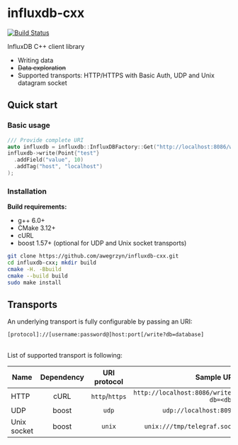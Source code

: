 # influxdb-cxx

[![Build Status](https://travis-ci.com/awegrzyn/influxdb-cxx.svg?branch=master)](https://travis-ci.com/awegrzyn/influxdb-cxx)

InfluxDB C++ client library
 - Writing data
 - ~~Data exploration~~
 - Supported transports: HTTP/HTTPS with Basic Auth, UDP and Unix datagram socket


## Quick start

### Basic usage

```cpp
/// Provide complete URI
auto influxdb = influxdb::InfluxDBFactory::Get("http://localhost:8086/write?db=test");
influxdb->write(Point{"test"}
  .addField("value", 10)
  .addTag("host", "localhost")
);
```

### Installation

__Build requirements:__
 - g++ 6.0+
 - CMake 3.12+
 - cURL
 - boost 1.57+ (optional for UDP and Unix socket transports)

```bash
git clone https://github.com/awegrzyn/influxdb-cxx.git
cd influxdb-cxx; mkdir build
cmake -H. -Bbuild
cmake --build build
sudo make install
```

## Transports

An underlying transport is fully configurable by passing an URI:
```
[protocol]://[username:password@]host:port[/write?db=database]
```
<br>
List of supported transport is following:

| Name        | Dependency  | URI protocol | Sample URI                            |
| ----------- |:-----------:|:------------:| -------------------------------------:|
| HTTP        | cURL        | `http`/`https`       | `http://localhost:8086/write?db=<db>` |
| UDP         | boost       | `udp`        | `udp://localhost:8094`                |
| Unix socket | boost       | `unix`       | `unix:///tmp/telegraf.sock`           |
